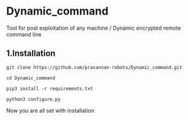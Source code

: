 # Dynamic_command
 Tool for post exploitation of any machine / Dynamic encrypted remote command line

## 1.Installation
```
git clone https://github.com/prasannan-robots/Dynamic_command.git
```
```
cd Dynamic_command
```
```
pip3 install -r requirements.txt
```
```
python3 configure.py
```
Now you are all set with installation

